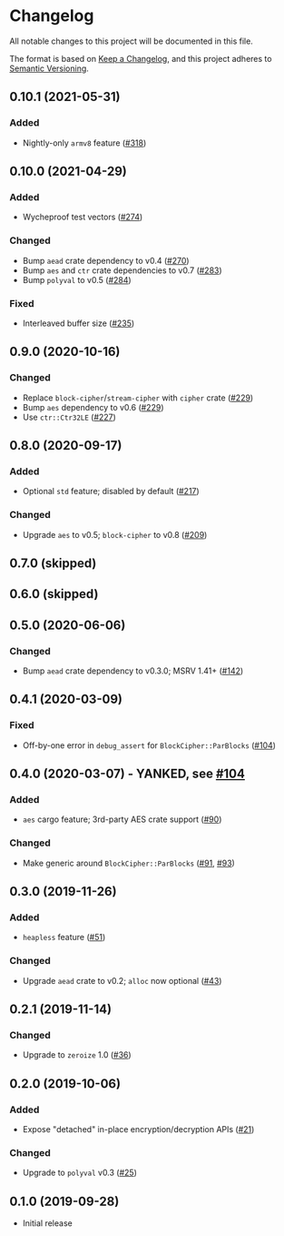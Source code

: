 # Changelog
All notable changes to this project will be documented in this file.

The format is based on [Keep a Changelog](https://keepachangelog.com/en/1.0.0/),
and this project adheres to [Semantic Versioning](https://semver.org/spec/v2.0.0.html).

## 0.10.1 (2021-05-31)
### Added
- Nightly-only `armv8` feature ([#318])

[#318]: https://github.com/RustCrypto/AEADs/pull/318

## 0.10.0 (2021-04-29)
### Added
- Wycheproof test vectors ([#274])

### Changed
- Bump `aead` crate dependency to v0.4 ([#270])
- Bump `aes` and `ctr` crate dependencies to v0.7 ([#283])
- Bump `polyval` to v0.5 ([#284])

### Fixed
- Interleaved buffer size ([#235])

[#235]: https://github.com/RustCrypto/AEADs/pull/235
[#270]: https://github.com/RustCrypto/AEADs/pull/270
[#274]: https://github.com/RustCrypto/AEADs/pull/274
[#283]: https://github.com/RustCrypto/AEADs/pull/283
[#284]: https://github.com/RustCrypto/AEADs/pull/284

## 0.9.0 (2020-10-16)
### Changed
- Replace `block-cipher`/`stream-cipher` with `cipher` crate ([#229])
- Bump `aes` dependency to v0.6 ([#229])
- Use `ctr::Ctr32LE` ([#227])

[#229]: https://github.com/RustCrypto/AEADs/pull/229
[#227]: https://github.com/RustCrypto/AEADs/pull/227

## 0.8.0 (2020-09-17)
### Added
- Optional `std` feature; disabled by default ([#217])

### Changed
- Upgrade `aes` to v0.5; `block-cipher` to v0.8 ([#209])

[#217]: https://github.com/RustCrypto/AEADs/pull/217
[#209]: https://github.com/RustCrypto/AEADs/pull/209

## 0.7.0 (skipped)

## 0.6.0 (skipped)

## 0.5.0 (2020-06-06)
### Changed
- Bump `aead` crate dependency to v0.3.0; MSRV 1.41+ ([#142])

[#142]: https://github.com/RustCrypto/AEADs/pull/143

## 0.4.1 (2020-03-09)
### Fixed
- Off-by-one error in `debug_assert` for `BlockCipher::ParBlocks` ([#104])

[#104]: https://github.com/RustCrypto/AEADs/pull/104

## 0.4.0 (2020-03-07) - YANKED, see [#104]
### Added
- `aes` cargo feature; 3rd-party AES crate support ([#90])

### Changed
- Make generic around `BlockCipher::ParBlocks` ([#91], [#93])

[#90]: https://github.com/RustCrypto/AEADs/pull/90
[#91]: https://github.com/RustCrypto/AEADs/pull/91
[#93]: https://github.com/RustCrypto/AEADs/pull/93

## 0.3.0 (2019-11-26)
### Added
- `heapless` feature ([#51])

### Changed
- Upgrade `aead` crate to v0.2; `alloc` now optional ([#43])

[#51]: https://github.com/RustCrypto/AEADs/pull/51
[#43]: https://github.com/RustCrypto/AEADs/pull/43

## 0.2.1 (2019-11-14)
### Changed
- Upgrade to `zeroize` 1.0 ([#36])

[#36]: https://github.com/RustCrypto/AEADs/pull/36

## 0.2.0 (2019-10-06)
### Added
- Expose "detached" in-place encryption/decryption APIs ([#21])

### Changed
- Upgrade to `polyval` v0.3 ([#25])

[#25]: https://github.com/RustCrypto/AEADs/pull/25
[#21]: https://github.com/RustCrypto/AEADs/pull/21

## 0.1.0 (2019-09-28)
- Initial release
